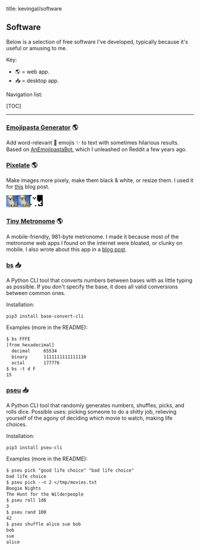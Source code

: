 title: kevingal/software

## Software
Below is a selection of free software I've developed, typically because it's useful or amusing to me.

Key:

* 🌎 = web app.
* 📥 = desktop app.

Navigation list:

[TOC]

<hr>

### [Emojipasta Generator](/apps/emojipasta.html) 🌎
Add word-relevant 🤖 emojis ✨ to text with sometimes hilarious results. Based on [AnEmojipastaBot](https://github.com/Kevinpgalligan/EmojipastaBot), which I unleashed on Reddit a few years ago.

### [Pixelate](/apps/pixelate.html) 🌎
Make images more pixely, make them black & white, or resize them. I used it for [this](/blog/mona-lisa-gol.html) blog post.

![dog from CIFAR-10, I think](/static/img/pixelate/dog-before.png)![pixelated version](/static/img/pixelate/dog-after.png)![black & white version](/static/img/pixelate/dog-after-bw.png)

### [Tiny Metronome](/apps/metronome.html) 🌎
A mobile-friendly, 981-byte metronome. I made it because most of the metronome web apps I found on the internet were bloated, or clunky on mobile. I also wrote about this app in a [blog post](/blog/metronome.html).

### [bs](https://github.com/Kevinpgalligan/bs) 📥
A Python CLI tool that converts numbers between bases with as little typing as possible. If you don't specify the base, it does all valid conversions between common ones.

Installation:

    pip3 install base-convert-cli

Examples (more in the README):

	$ bs FFFE
	[from hexadecimal]
	  decimal     65534
	  binary      1111111111111110
	  octal       177776
	$ bs -t d F
	15

### [pseu](https://github.com/Kevinpgalligan/pseu) 📥
A Python CLI tool that randomly generates numbers, shuffles, picks, and rolls dice. Possible uses: picking someone to do a shitty job, relieving yourself of the agony of deciding which movie to watch, making life choices.

Installation:

	pip3 install pseu-cli

Examples (more in the README):

	$ pseu pick "good life choice" "bad life choice"
	bad life choice
	$ pseu pick --n 2 </tmp/movies.txt
	Boogie Nights
	The Hunt for the Wilderpeople
	$ pseu roll 1d6
	3
	$ pseu rand 100
	42
	$ pseu shuffle alice sue bob
	bob
	sue
	alice
